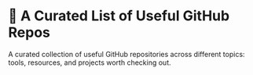 # 🔨 A Curated List of Useful GitHub Repos

A curated collection of useful GitHub repositories across different topics: tools, resources, and projects worth checking out.
